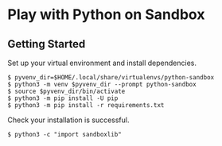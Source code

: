 # Play with Python on Sandbox

## Getting Started

Set up your virtual environment and install dependencies.

```
$ pyvenv_dir=$HOME/.local/share/virtualenvs/python-sandbox
$ python3 -m venv $pyvenv_dir --prompt python-sandbox
$ source $pyvenv_dir/bin/activate
$ python3 -m pip install -U pip
$ python3 -m pip install -r requirements.txt
```

Check your installation is successful.

```
$ python3 -c "import sandboxlib"
```

